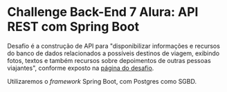 Challenge Back-End 7 Alura: API REST com Spring Boot
==========================

Desafio é a construção de API para "disponibilizar informações e recursos do banco de dados relacionados a possíveis destinos de viagem, exibindo fotos, textos e também recursos sobre depoimentos de outras pessoas viajantes", conforme exposto na [página do desafio](https://www.alura.com.br/challenges/back-end-7).

Utilizaremos o *framework* Spring Boot, com Postgres como SGBD.
